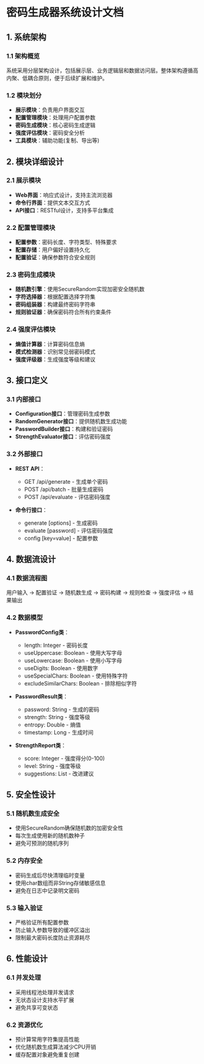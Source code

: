 # 密码生成器系统设计文档

## 1. 系统架构

### 1.1 架构概览
系统采用分层架构设计，包括展示层、业务逻辑层和数据访问层。整体架构遵循高内聚、低耦合原则，便于后续扩展和维护。

### 1.2 模块划分
- **展示模块**：负责用户界面交互
- **配置管理模块**：处理用户配置参数
- **密码生成模块**：核心密码生成逻辑
- **强度评估模块**：密码安全分析
- **工具模块**：辅助功能(复制、导出等)

## 2. 模块详细设计

### 2.1 展示模块
- **Web界面**：响应式设计，支持主流浏览器
- **命令行界面**：提供文本交互方式
- **API接口**：RESTful设计，支持多平台集成

### 2.2 配置管理模块
- **配置参数**：密码长度、字符类型、特殊要求
- **配置存储**：用户偏好设置持久化
- **配置验证**：确保参数符合安全规则

### 2.3 密码生成模块
- **随机数引擎**：使用SecureRandom实现加密安全随机数
- **字符选择器**：根据配置选择字符集
- **密码组装器**：构建最终密码字符串
- **规则验证器**：确保密码符合所有约束条件

### 2.4 强度评估模块
- **熵值计算器**：计算密码信息熵
- **模式检测器**：识别常见弱密码模式
- **强度评级器**：生成强度等级和建议

## 3. 接口定义

### 3.1 内部接口
- **Configuration接口**：管理密码生成参数
- **RandomGenerator接口**：提供随机数生成功能
- **PasswordBuilder接口**：构建和验证密码
- **StrengthEvaluator接口**：评估密码强度

### 3.2 外部接口
- **REST API**：
  - GET /api/generate - 生成单个密码
  - POST /api/batch - 批量生成密码
  - POST /api/evaluate - 评估密码强度

- **命令行接口**：
  - generate [options] - 生成密码
  - evaluate [password] - 评估密码强度
  - config [key=value] - 配置参数

## 4. 数据流设计

### 4.1 数据流程图
用户输入 → 配置验证 → 随机数生成 → 密码构建 → 规则检查 → 强度评估 → 结果输出

### 4.2 数据模型
- **PasswordConfig类**：
  - length: Integer - 密码长度
  - useUppercase: Boolean - 使用大写字母
  - useLowercase: Boolean - 使用小写字母
  - useDigits: Boolean - 使用数字
  - useSpecialChars: Boolean - 使用特殊字符
  - excludeSimilarChars: Boolean - 排除相似字符

- **PasswordResult类**：
  - password: String - 生成的密码
  - strength: String - 强度等级
  - entropy: Double - 熵值
  - timestamp: Long - 生成时间

- **StrengthReport类**：
  - score: Integer - 强度得分(0-100)
  - level: String - 强度等级
  - suggestions: List<String> - 改进建议

## 5. 安全性设计

### 5.1 随机数生成安全
- 使用SecureRandom确保随机数的加密安全性
- 每次生成使用新的随机数种子
- 避免可预测的随机序列

### 5.2 内存安全
- 密码生成后尽快清理临时变量
- 使用char数组而非String存储敏感信息
- 避免在日志中记录明文密码

### 5.3 输入验证
- 严格验证所有配置参数
- 防止输入参数导致的缓冲区溢出
- 限制最大密码长度防止资源耗尽

## 6. 性能设计

### 6.1 并发处理
- 采用线程池处理并发请求
- 无状态设计支持水平扩展
- 避免共享可变状态

### 6.2 资源优化
- 预计算常用字符集提高性能
- 优化随机数生成算法减少CPU开销
- 缓存配置对象避免重复创建